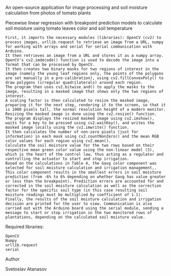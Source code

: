 An open-source application for image processing and soil moisture calculation from photos of tomato plants

Piecewise linear regression with breakpoint prediction models to calculate soil moisture using tomato leaves color and soil temperature

    First, it imports the necessary modules (libraries): OpenCV (cv2) to process images, urllib.request to retrieve an image from a URL, numpy for working with arrays and serial for serial communication with Arduino.
    It then retrieves an image from a URL and stores it as a numpy array. OpenCV's cv2.imdecode() function is used to decode the image into a format that can be processed by OpenCV.
    It then creates two binary masks for two regions of interest in the image (namely the young leaf regions only, the points of the polygons are set manually in a pre-calibration), using cv2.fillConvexPoly() to draw polygons (irregular quadrilaterals) around each region.
    The program then uses cv2.bitwise_and() to apply the masks to the image, resulting in a masked image that shows only the two regions of interest.
    A scaling factor is then calculated to resize the masked image, preparing it for the next step, rendering it to the screen, so that it is 1080 pixels tall, the normal resolution height of a modern monitor. Resizing the masked image is done using the cv2.resize() function.
    The program displays the resized masked image using cv2.imshow(), waits for a key to be pressed using cv2.waitKey(), and writes the masked image locally using the cv2.imwrite() function.
    It then calculates the number of non-zero pixels (just for information) in each mask using cv2.countNonZero() and the mean RGB color values for each region using cv2.mean().
    Calculate the soil moisture value for the two rows based on their respective mean green color value using the non-linear model (3), which is the heart of the control law, thus acting as a regulator and controlling the actuator to start and stop irrigation.
    Based on the calculations in Table 4, the Gavg color component was selected for soil moisture calculation and irrigation management,. This color component results in the smallest errors in soil moisture prediction (from -6% to 6% depending on whether Gavg has value greater or less than the breakpoint). Prediction errors are accounted for and corrected in the soil moisture calculation as well as the correction factor for the specific soil type (in this case resulting soil moisture readings must be multiplied by coefficient of 1.1).
    Finally, the results of the soil moisture calculation and irrigation decision are printed for the user to view. Communication is also carried out with the Arduino board using the serial module, sending a message to start or stop irrigation in the two monitored rows of plantations, depending on the calculated soil moisture value.


Required libraries:

    OpenCV
    Numpy
    urllib.request
    serial


Author

Svetoslav Atanasov
